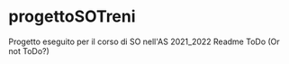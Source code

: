 # progettoSOTreni
Progetto eseguito per il corso di SO nell'AS 2021_2022
Readme ToDo (Or not ToDo?)
